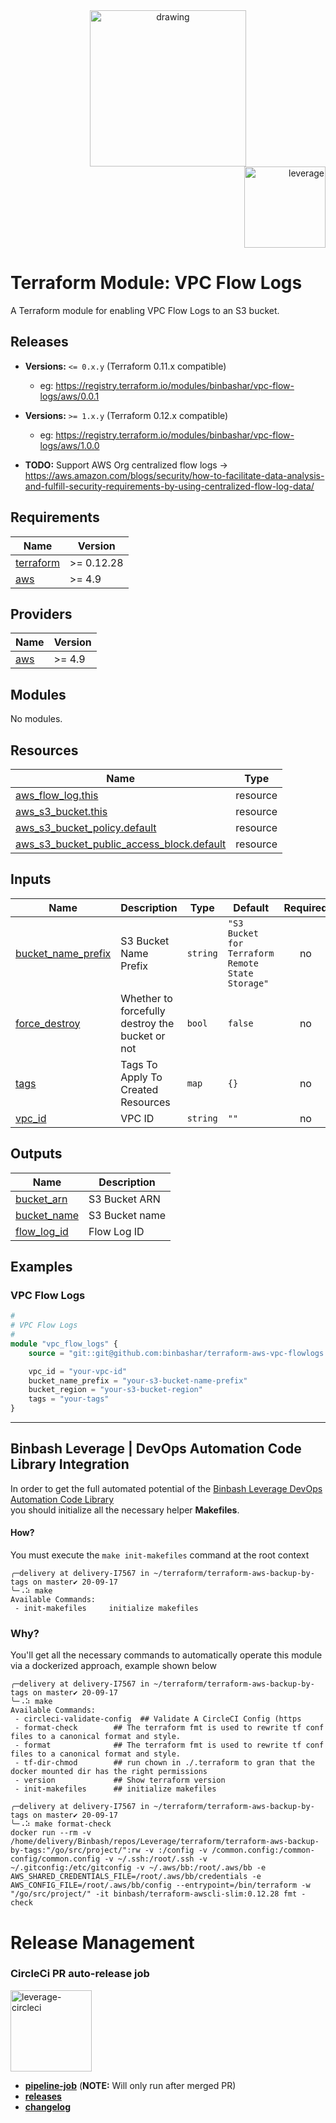 <div align="center">
    <img src="https://raw.githubusercontent.com/binbashar/terraform-aws-vpc-flowlogs/master/figures/binbash.png"
     alt="drawing" width="250"/>
</div>
<div align="right">
  <img src="https://raw.githubusercontent.com/binbashar/terraform-aws-vpc-flowlogs/master/figures/binbash-leverage-terraform.png"
   alt="leverage" width="130"/>
</div>

# Terraform Module: VPC Flow Logs

A Terraform module for enabling VPC Flow Logs to an S3 bucket.

## Releases
- **Versions:** `<= 0.x.y` (Terraform 0.11.x compatible)
    - eg: https://registry.terraform.io/modules/binbashar/vpc-flow-logs/aws/0.0.1

- **Versions:** `>= 1.x.y` (Terraform 0.12.x compatible)
    - eg: https://registry.terraform.io/modules/binbashar/vpc-flow-logs/aws/1.0.0

- **TODO:** Support AWS Org centralized flow logs -> https://aws.amazon.com/blogs/security/how-to-facilitate-data-analysis-and-fulfill-security-requirements-by-using-centralized-flow-log-data/

<!-- BEGINNING OF PRE-COMMIT-TERRAFORM DOCS HOOK -->
## Requirements

| Name | Version |
|------|---------|
| <a name="requirement_terraform"></a> [terraform](#requirement\_terraform) | >= 0.12.28 |
| <a name="requirement_aws"></a> [aws](#requirement\_aws) | >= 4.9 |

## Providers

| Name | Version |
|------|---------|
| <a name="provider_aws"></a> [aws](#provider\_aws) | >= 4.9 |

## Modules

No modules.

## Resources

| Name | Type |
|------|------|
| [aws_flow_log.this](https://registry.terraform.io/providers/hashicorp/aws/latest/docs/resources/flow_log) | resource |
| [aws_s3_bucket.this](https://registry.terraform.io/providers/hashicorp/aws/latest/docs/resources/s3_bucket) | resource |
| [aws_s3_bucket_policy.default](https://registry.terraform.io/providers/hashicorp/aws/latest/docs/resources/s3_bucket_policy) | resource |
| [aws_s3_bucket_public_access_block.default](https://registry.terraform.io/providers/hashicorp/aws/latest/docs/resources/s3_bucket_public_access_block) | resource |

## Inputs

| Name | Description | Type | Default | Required |
|------|-------------|------|---------|:--------:|
| <a name="input_bucket_name_prefix"></a> [bucket\_name\_prefix](#input\_bucket\_name\_prefix) | S3 Bucket Name Prefix | `string` | `"S3 Bucket for Terraform Remote State Storage"` | no |
| <a name="input_force_destroy"></a> [force\_destroy](#input\_force\_destroy) | Whether to forcefully destroy the bucket or not | `bool` | `false` | no |
| <a name="input_tags"></a> [tags](#input\_tags) | Tags To Apply To Created Resources | `map` | `{}` | no |
| <a name="input_vpc_id"></a> [vpc\_id](#input\_vpc\_id) | VPC ID | `string` | `""` | no |

## Outputs

| Name | Description |
|------|-------------|
| <a name="output_bucket_arn"></a> [bucket\_arn](#output\_bucket\_arn) | S3 Bucket ARN |
| <a name="output_bucket_name"></a> [bucket\_name](#output\_bucket\_name) | S3 Bucket name |
| <a name="output_flow_log_id"></a> [flow\_log\_id](#output\_flow\_log\_id) | Flow Log ID |
<!-- END OF PRE-COMMIT-TERRAFORM DOCS HOOK -->

## Examples
### VPC Flow Logs
```terraform
#
# VPC Flow Logs
#
module "vpc_flow_logs" {
    source = "git::git@github.com:binbashar/terraform-aws-vpc-flowlogs.git?ref=v0.0.2"

    vpc_id = "your-vpc-id"
    bucket_name_prefix = "your-s3-bucket-name-prefix"
    bucket_region = "your-s3-bucket-region"
    tags = "your-tags"
}
```

---

## Binbash Leverage | DevOps Automation Code Library Integration

In order to get the full automated potential of the
[Binbash Leverage DevOps Automation Code Library](https://leverage.binbash.com.ar/how-it-works/code-library/code-library/)  
you should initialize all the necessary helper **Makefiles**.

#### How?
You must execute the `make init-makefiles` command  at the root context

```shell
╭─delivery at delivery-I7567 in ~/terraform/terraform-aws-backup-by-tags on master✔ 20-09-17
╰─⠠⠵ make
Available Commands:
 - init-makefiles     initialize makefiles

```

### Why?
You'll get all the necessary commands to automatically operate this module via a dockerized approach,
example shown below

```shell
╭─delivery at delivery-I7567 in ~/terraform/terraform-aws-backup-by-tags on master✔ 20-09-17
╰─⠠⠵ make
Available Commands:
 - circleci-validate-config  ## Validate A CircleCI Config (https
 - format-check        ## The terraform fmt is used to rewrite tf conf files to a canonical format and style.
 - format              ## The terraform fmt is used to rewrite tf conf files to a canonical format and style.
 - tf-dir-chmod        ## run chown in ./.terraform to gran that the docker mounted dir has the right permissions
 - version             ## Show terraform version
 - init-makefiles      ## initialize makefiles
```

```shell
╭─delivery at delivery-I7567 in ~/terraform/terraform-aws-backup-by-tags on master✔ 20-09-17
╰─⠠⠵ make format-check
docker run --rm -v /home/delivery/Binbash/repos/Leverage/terraform/terraform-aws-backup-by-tags:"/go/src/project/":rw -v :/config -v /common.config:/common-config/common.config -v ~/.ssh:/root/.ssh -v ~/.gitconfig:/etc/gitconfig -v ~/.aws/bb:/root/.aws/bb -e AWS_SHARED_CREDENTIALS_FILE=/root/.aws/bb/credentials -e AWS_CONFIG_FILE=/root/.aws/bb/config --entrypoint=/bin/terraform -w "/go/src/project/" -it binbash/terraform-awscli-slim:0.12.28 fmt -check
```

# Release Management

### CircleCi PR auto-release job

<div align="left">
  <img src="https://raw.githubusercontent.com/binbashar/terraform-aws-vpc-flowlogs/master/figures/circleci.png"
   alt="leverage-circleci" width="130"/>
</div>

- [**pipeline-job**](https://circleci.com/gh/binbashar/terraform-aws-vpc-flowlogs) (**NOTE:** Will only run after merged PR)
- [**releases**](https://github.com/binbashar/terraform-aws-vpc-flowlogs/releases)
- [**changelog**](https://github.com/binbashar/terraform-aws-vpc-flowlogs/blob/master/CHANGELOG.md)

